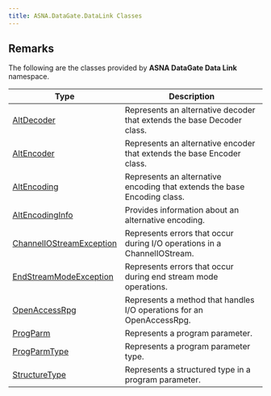 ```yaml
---
title: ASNA.DataGate.DataLink Classes
---
```


## Remarks

The following are the classes provided by **ASNA DataGate Data Link** namespace.

| Type | Description |
| --- | --- |
| [AltDecoder](/reference/datagate/datagate-data-link/alt-decoder.html) | Represents an alternative decoder that extends the base Decoder class. |
| [AltEncoder](/reference/datagate/datagate-data-link/alt-encoder.html) | Represents an alternative encoder that extends the base Encoder class. |
| [AltEncoding](/reference/datagate/datagate-data-link/alt-encoding.html) | Represents an alternative encoding that extends the base Encoding class. |
| [AltEncodingInfo](/reference/datagate/datagate-data-link/alt-encoding-info.html) | Provides information about an alternative encoding. |
| [ChannelIOStreamException](/reference/datagate/datagate-data-link/channel-io-stream-exception.html) | Represents errors that occur during I/O operations in a ChannelIOStream. |
| [EndStreamModeException](/reference/datagate/datagate-data-link/end-stream-mode-exception.html) | Represents errors that occur during end stream mode operations. |
| [OpenAccessRpg](/reference/datagate/datagate-data-link/open-access-rpg.html) | Represents a method that handles I/O operations for an OpenAccessRpg. |
| [ProgParm](/reference/datagate/datagate-data-link/prog-parm.html) | Represents a program parameter. |
| [ProgParmType](/reference/datagate/datagate-data-link/prog-parm-type.html) | Represents a program parameter type. |
| [StructureType](/reference/datagate/datagate-data-link/structure-type.html) | Represents a structured type in a program parameter. |

